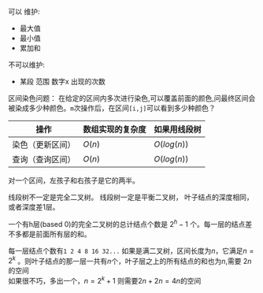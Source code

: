 


可以 维护: 
- 最大值
- 最小值
- 累加和 

不可以维护:   
- 某段 范围 数字x 出现的次数









区间染色问题：
在给定的区间内多次进行染色,可以覆盖前面的颜色,问最终区间会被染成多少种颜色。`m`次操作后，在区间`[i,j]`可以看到多少种颜色？

| 操作             | 数组实现的复杂度 | 如果用线段树 |
| ---------------- | ---------------- | ------------ |
| 染色（更新区间） | $O(n)$           | $O(log(n))$  |
| 查询（查询区间） | $O(n)$           | $O(log(n))$  |
对一个区间，左孩子和右孩子是它的两半。

<!-- ![gZny7R.jpg](https://z3.ax1x.com/2021/05/01/gZny7R.jpg) -->



 线段树不一定是完全二叉树。
 线段树一定是平衡二叉树， 叶子结点的深度相同，或者深度差1层。 

 一个有h层(based 0)的完全二叉树的总计结点个数是 $2^h-1$ 个。每一层的结点差不多都是前面所有层的和。   
 
<!-- ![等比数列求和公式](https://bkimg.cdn.bcebos.com/formula/2b6ca1d7d9f1f83bd90f17da866fdc92.svg) -->

每一层结点个数有`1 2 4 8 16 32...`
如果是满二叉树，区间长度为$n$，它满足$n=2^k$ 。则叶子结点的那一层一共有$n$个，叶子层之上的所有结点的和也为$n$,需要 $2n$ 的空间  
如果很不巧，多出一个，$n=2^k+1$ 则需要$2n+2n=4n$的空间 
